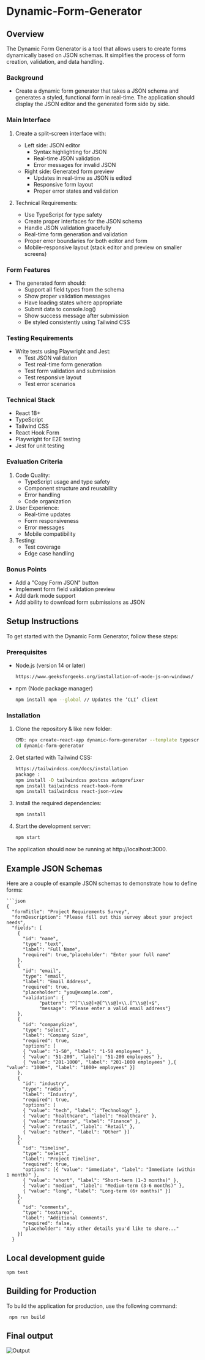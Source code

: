 <h1>Dynamic-Form-Generator</h1>

## Overview

The Dynamic Form Generator is a tool that allows users to create forms dynamically based on JSON schemas. It simplifies the process of form creation, validation, and data handling.
 ### Background
 - Create a dynamic form generator that takes a JSON schema and generates a styled, functional form in real-time. The application should display the JSON editor and the generated form side by side.

### Main Interface
 1. Create a split-screen interface with:
    - Left side: JSON editor
      - Syntax highlighting for JSON
      - Real-time JSON validation
      - Error messages for invalid JSON
    - Right side: Generated form preview
      - Updates in real-time as JSON is edited
      - Responsive form layout
      - Proper error states and validation

2. Technical Requirements:
   - Use TypeScript for type safety
   - Create proper interfaces for the JSON schema
   - Handle JSON validation gracefully
   - Real-time form generation and validation
   - Proper error boundaries for both editor and form
   - Mobile-responsive layout (stack editor and preview on smaller screens)
   
### Form Features
 - The generated form should:
    - Support all field types from the schema
    - Show proper validation messages
    - Have loading states where appropriate
    - Submit data to console.log()
    - Show success message after submission
    - Be styled consistently using Tailwind CSS

 ### Testing Requirements
  - Write tests using Playwright and Jest:
    - Test JSON validation
    - Test real-time form generation
    - Test form validation and submission
    - Test responsive layout
    - Test error scenarios

  ### Technical Stack
   - React 18+
   - TypeScript
   - Tailwind CSS
   - React Hook Form
   - Playwright for E2E testing
   - Jest for unit testing

  ### Evaluation Criteria
  
   1. Code Quality:
      - TypeScript usage and type safety
      - Component structure and reusability
      - Error handling
      - Code organization
   2. User Experience:
      - Real-time updates
      - Form responsiveness
      - Error messages
      - Mobile compatibility
  3. Testing:
      - Test coverage
      - Edge case handling
 ### Bonus Points
  - Add a "Copy Form JSON" button
  - Implement form field validation preview
  - Add dark mode support
  - Add ability to download form submissions as JSON

## Setup Instructions

To get started with the Dynamic Form Generator, follow these steps:

### Prerequisites

- Node.js (version 14 or later)
  ```bash
  https://www.geeksforgeeks.org/installation-of-node-js-on-windows/
- npm (Node package manager)
  ```bash
  npm install npm --global // Updates the ‘CLI’ client

### Installation

1. Clone the repository & like new folder:

   ```bash
   CMD: npx create-react-app dynamic-form-generator --template typescript
   cd dynamic-form-generator
   
2. Get started with Tailwind CSS:
   ```bash
   https://tailwindcss.com/docs/installation
   package :
   npm install -D tailwindcss postcss autoprefixer
   npm install tailwindcss react-hook-form
   npm install tailwindcss react-json-view
   
3. Install the required dependencies:
   ```bash
   npm install

4. Start the development server:
   ```bash
   npm start
The application should now be running at http://localhost:3000.   

## Example JSON Schemas
Here are a couple of example JSON schemas to demonstrate how to define forms:

    ```json
    {
      "formTitle": "Project Requirements Survey",
      "formDescription": "Please fill out this survey about your project needs",
      "fields": [
        {
          "id": "name",
          "type": "text",
          "label": "Full Name",
          "required": true,"placeholder": "Enter your full name"
        },
        {
          "id": "email",
          "type": "email",
          "label": "Email Address",
          "required": true,
          "placeholder": "you@example.com",
          "validation": {
                "pattern": "^[^\\s@]+@[^\\s@]+\\.[^\\s@]+$",
                "message": "Please enter a valid email address"}
        },
        {
          "id": "companySize",
          "type": "select",
          "label": "Company Size",
          "required": true,
          "options": [
          { "value": "1-50", "label": "1-50 employees" },
          { "value": "51-200", "label": "51-200 employees" },
          { "value": "201-1000", "label": "201-1000 employees" },{ "value": "1000+", "label": "1000+ employees" }]
        },
        {
          "id": "industry",
          "type": "radio",
          "label": "Industry",
          "required": true,
          "options": [
          { "value": "tech", "label": "Technology" },
          { "value": "healthcare", "label": "Healthcare" },
          { "value": "finance", "label": "Finance" },
          { "value": "retail", "label": "Retail" },
          { "value": "other", "label": "Other" }]
        },
        {
          "id": "timeline",
          "type": "select",
          "label": "Project Timeline",
          "required": true,
          "options": [{ "value": "immediate", "label": "Immediate (within 1 month)" },
          { "value": "short", "label": "Short-term (1-3 months)" },
          { "value": "medium", "label": "Medium-term (3-6 months)" },
          { "value": "long", "label": "Long-term (6+ months)" }]
        },
        {
          "id": "comments",
          "type": "textarea",
          "label": "Additional Comments",
          "required": false,
          "placeholder": "Any other details you'd like to share..."
        }]
      }

## Local development guide

    npm test

## Building for Production
To build the application for production, use the following command:
     
     npm run build

## Final output

<img align="center" alt="Output" src="https://raw.githubusercontent.com/harish5108/Dynamic-Form-Generator/refs/heads/main/Screenshot%202024-11-19%20094435.jpg">

